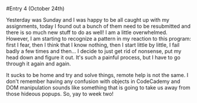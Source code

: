 #Entry 4 (October 24th)

Yesterday was Sunday and I was happy to be all caught up with my assignments, today I found out a bunch of them need to be resubmitted and there is so much new stuff to do as well! I am a little overwhelmed. However, I am starting to recognize a pattern in my reaction to this program: first I fear, then I think that I know nothing, then I start little by little, I fail badly a few times and then... I decide to just get rid of nonsense, put my head down and figure it out. It's such a painful process, but I have to go through it again and again.

It sucks to be home and try and solve things, remote help is not the same. I don't remember having any confusion with objects in CodeCademy and DOM manipulation sounds like something that is going to take us away from those hideous popups. So, yay to week two!    
